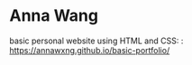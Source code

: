 # Anna Wang
basic personal website using HTML and CSS: : https://annawxng.github.io/basic-portfolio/
